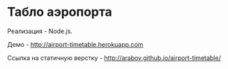 # Табло аэропорта

Реализация - Node.js.

Демо - http://airport-timetable.herokuapp.com

Ссылка на статичную верстку - http://arabov.github.io/airport-timetable/
